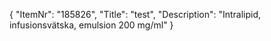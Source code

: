 {
  "ItemNr": "185826",
  "Title": "test",
  "Description": "Intralipid, infusionsvätska, emulsion 200 mg/ml"
}